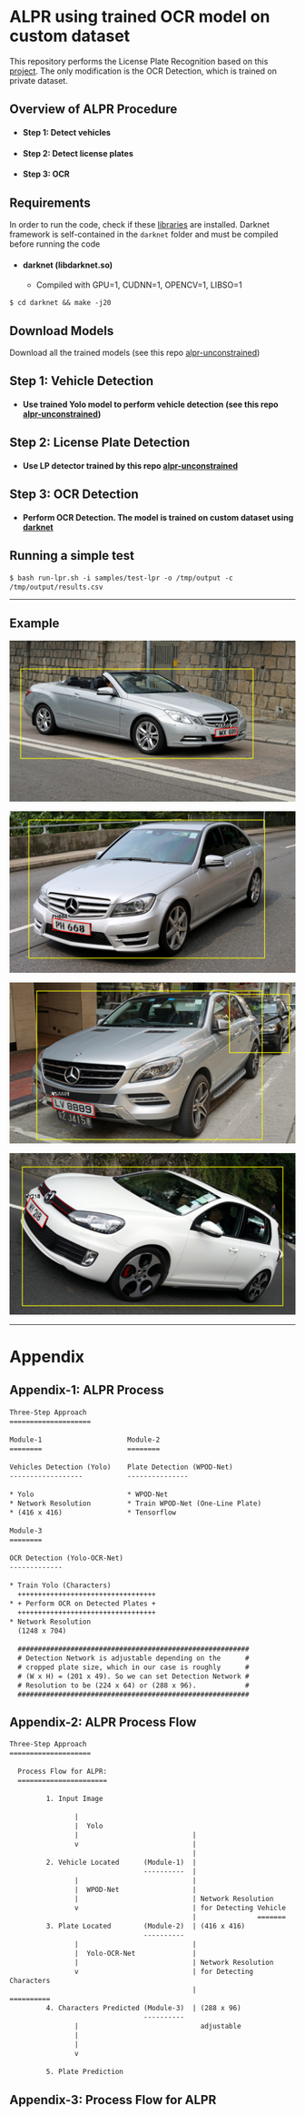 # ALPR using trained OCR model on custom dataset

This repository performs the License Plate Recognition based on this [project](https://github.com/sergiomsilva/alpr-unconstrained). The only modification is the OCR Detection, which is trained on private dataset.

## Overview of ALPR Procedure

- #### Step 1: Detect vehicles
- #### Step 2: Detect license plates
- #### Step 3: OCR

## Requirements

In order to run the code, check if these [libraries](https://github.com/chenghanc/alpr-unconstrained/blob/alpr/version-alpr27) are installed. Darknet framework is self-contained in the `darknet` folder and must be compiled before running the code

- #### darknet (libdarknet.so)
    * Compiled with GPU=1, CUDNN=1, OPENCV=1, LIBSO=1

```shellscript
$ cd darknet && make -j20
```

## Download Models

Download all the trained models (see this repo [alpr-unconstrained](https://github.com/sergiomsilva/alpr-unconstrained))

## Step 1: Vehicle Detection

- #### Use trained Yolo model to perform vehicle detection (see this repo [alpr-unconstrained](https://github.com/sergiomsilva/alpr-unconstrained))

## Step 2: License Plate Detection

- #### Use LP detector trained by this repo [alpr-unconstrained](https://github.com/sergiomsilva/alpr-unconstrained)

## Step 3: OCR Detection

- #### Perform OCR Detection. The model is trained on custom dataset using [darknet](https://github.com/AlexeyAB/darknet)

## Running a simple test

```shellscript
$ bash run-lpr.sh -i samples/test-lpr -o /tmp/output -c /tmp/output/results.csv
```

---

## Example
![](output/HKPseudoo7700108_output.png)

![](output/HKPseudoo7700107_output.png)

![](output/HKPseudoo7700232_output.png)

![](output/HKPseudoo7700193_output.png)

---

# Appendix

## Appendix-1: ALPR Process

```
Three-Step Approach
====================

Module-1                     Module-2
========                     ========

Vehicles Detection (Yolo)    Plate Detection (WPOD-Net)
------------------           ---------------

* Yolo                       * WPOD-Net
* Network Resolution         * Train WPOD-Net (One-Line Plate)
* (416 x 416)                * Tensorflow 

Module-3
========

OCR Detection (Yolo-OCR-Net)
-------------

* Train Yolo (Characters)  
  ++++++++++++++++++++++++++++++++++
* + Perform OCR on Detected Plates +
  ++++++++++++++++++++++++++++++++++
* Network Resolution 
  (1248 x 704)

  #########################################################
  # Detection Network is adjustable depending on the      #
  # cropped plate size, which in our case is roughly      #
  # (W x H) = (201 x 49). So we can set Detection Network # 
  # Resolution to be (224 x 64) or (288 x 96).            #          
  #########################################################
```

## Appendix-2: ALPR Process Flow

```
Three-Step Approach
====================

  Process Flow for ALPR:
  ======================

         1. Input Image                      
                                             
                |                            
                |  Yolo                          
                |                            |
                v                            |
                                             |
         2. Vehicle Located      (Module-1)  |
                                 ----------  |
                |                            |
                |  WPOD-Net                  |
                |                            | Network Resolution
                v                            | for Detecting Vehicle             
                                             |               =======
         3. Plate Located        (Module-2)  | (416 x 416)      
                                 ----------  
                |                            |
                |  Yolo-OCR-Net              |
                |                            | Network Resolution
                v                            | for Detecting Characters
                                             |               ==========
         4. Characters Predicted (Module-3)  | (288 x 96)
                                 ----------
                |                              adjustable
                |
                |
                v

         5. Plate Prediction
```

## Appendix-3: Process Flow for ALPR





